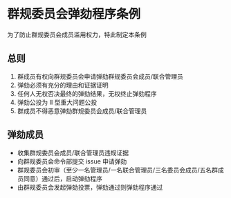 # 群规委员会弹劾程序条例

为了防止群规委员会成员滥用权力，特此制定本条例

## 总则

1. 群成员有权向群规委员会申请弹劾群规委员会成员/联合管理员
2. 弹劾必须有充分的理由和证据证明
3. 任何人无权否决最终的弹劾结果，无权终止弹劾程序
4. 弹劾公投为 Ⅱ 型重大问题公投
5. 群成员不得恶意弹劾群规委员会成员/联合管理员

## 弹劾成员

- 收集群规委员会成员/联合管理员违规证据
- 向群规委员会命令部提交 issue 申请弹劾
- 群规委员会初审（至少一名管理员/一名联合管理员/三名委员会成员/五名群成员同意）通过后，启动弹劾程序
- 由群规委员会发起弹劾投票，弹劾通过则弹劾程序通过
